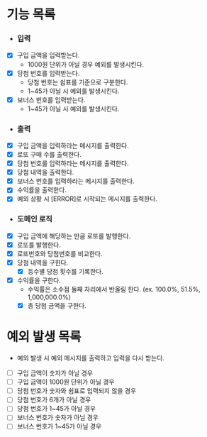 # 기능 목록

- ### 입력
- [x] 구입 금액을 입력받는다.
  - 1000원 단위가 아닐 경우 예외를 발생시킨다.
- [x] 당첨 번호를 입력받는다.
  - 당첨 번호는 쉼표를 기준으로 구분한다.
  - 1~45가 아닐 시 예외를 발생시킨다.
- [x] 보너스 번호를 입력받는다.
  - 1~45가 아닐 시 예외를 발생시킨다.

- ### 출력
- [x] 구입 금액을 입력하라는 메시지를 출력한다.
- [x] 로또 구매 수를 출력한다.
- [x] 당첨 번호를 입력하라는 메시지를 출력한다.
- [x] 당첨 내역을 출력한다.
- [x] 보너스 번호를 입력하라는 메시지를 출력한다.
- [x] 수익률을 출력한다.
- [x] 예외 상황 시 [ERROR]로 시작되는 메시지를 출력한다.

- ### 도메인 로직
- [x] 구입 금액에 해당하는 만큼 로또를 발행한다.
 - [x] 로또를 발행한다.
- [x] 로또번호와 당첨번호를 비교한다.
- [x] 당첨 내역을 구한다.
  - [x] 등수별 당첨 횟수를 기록한다.
- [x] 수익률을 구한다.
  - 수익률은 소수점 둘째 자리에서 반올림 한다. (ex. 100.0%, 51.5%, 1,000,000.0%)
  - [x] 총 당첨 금액을 구한다.

# 예외 발생 목록
- 예외 발생 시 예외 메시지를 출력하고 입력을 다시 받는다.


- [ ] 구입 금액이 숫자가 아닐 경우
- [ ] 구입 금액이 1000원 단위가 아닐 경우
- [ ] 당첨 번호가 숫자와 쉼표로 입력되지 않을 경우
- [ ] 당첨 번호가 6개가 아닐 경우
- [ ] 당첨 번호가 1~45가 아닐 경우
- [ ] 보너스 번호가 숫자가 아닐 경우
- [ ] 보너스 번호가 1~45가 아닐 경우